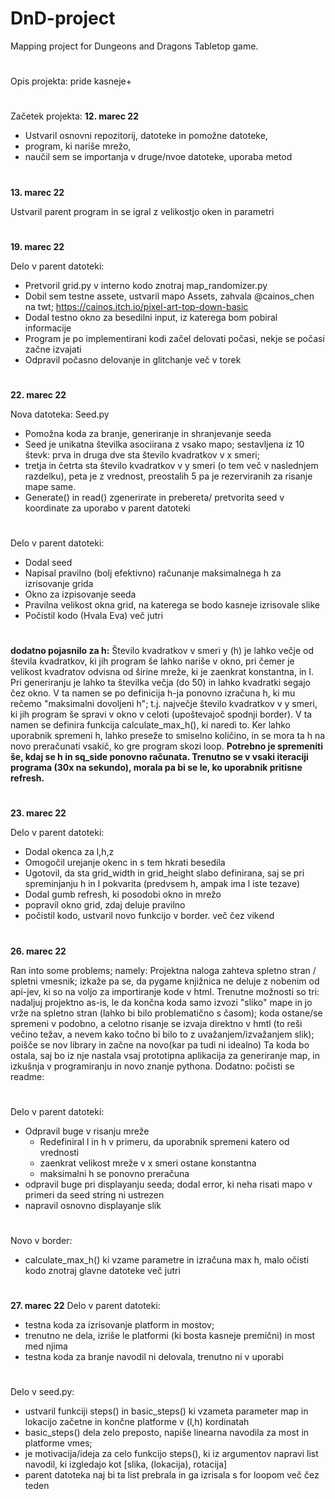 # DnD-project
Mapping project for Dungeons and Dragons Tabletop game.
#
Opis projekta: pride kasneje+
#
Začetek projekta: **12. marec 22**
- Ustvaril osnovni repozitorij, datoteke in pomožne datoteke,
- program, ki nariše mrežo,
- naučil sem se importanja v druge/nvoe datoteke, uporaba metod
#
**13. marec 22**

Ustvaril parent program in se igral z velikostjo oken in parametri
#
**19. marec 22**

Delo v parent datoteki:
- Pretvoril grid.py v interno kodo znotraj map_randomizer.py
- Dobil sem testne assete, ustvaril mapo Assets, zahvala @cainos_chen na twt; https://cainos.itch.io/pixel-art-top-down-basic
- Dodal testno okno za besedilni input, iz katerega bom pobiral informacije
- Program je po implementirani kodi začel delovati počasi, nekje se počasi začne izvajati
- Odpravil počasno delovanje in glitchanje
več v torek
#
**22. marec 22**

Nova datoteka: Seed.py
- Pomožna koda za branje, generiranje in shranjevanje seeda
- Seed je unikatna številka asociirana z vsako mapo; sestavljena iz 10 števk: prva in druga dve sta število kvadratkov v x smeri;
- tretja in četrta sta število kvadratkov v y smeri (o tem več v naslednjem razdelku), peta je z vrednost, preostalih 5 pa je rezerviranih za risanje mape same.
- Generate() in read() zgenerirate in prebereta/ pretvorita seed v koordinate za uporabo v parent datoteki
#
Delo v parent datoteki:
- Dodal seed
- Napisal pravilno (bolj efektivno) računanje maksimalnega h za izrisovanje grida
- Okno za izpisovanje seeda
- Pravilna velikost okna grid, na katerega se bodo kasneje izrisovale slike
- Počistil kodo (Hvala Eva)
več jutri
#

**dodatno pojasnilo za h:**
Število kvadratkov v smeri y (h) je lahko večje od števila kvadratkov, ki jih program še lahko nariše v okno, pri čemer je velikost kvadratov odvisna od širine mreže, ki je zaenkrat konstantna, in l. Pri generiranju je lahko ta številka večja (do 50)
in lahko kvadratki segajo čez okno. V ta namen se po definicija h-ja ponovno izračuna h, ki mu rečemo "maksimalni dovoljeni h"; t.j. največje število kvadratkov v y smeri, ki jih program še spravi v okno v celoti (upoštevajoč spodnji border).
V ta namen se definira funkcija calculate_max_h(), ki naredi to. 
Ker lahko uporabnik spremeni h, lahko preseže to smiselno količino, in se mora ta h na novo preračunati vsakič, ko gre program skozi loop. 
**Potrebno je spremeniti še, kdaj se h in sq_side ponovno računata. Trenutno se v vsaki iteraciji programa (30x na sekundo), morala pa bi se le, ko uporabnik pritisne refresh.**
#
**23. marec 22**

Delo v parent datoteki:
- Dodal okenca za l,h,z
- Omogočil urejanje okenc in s tem hkrati besedila
- Ugotovil, da sta grid_width in grid_height slabo definirana, saj se pri spreminjanju h in l pokvarita (predvsem h, ampak ima l iste tezave)
- Dodal gumb refresh, ki posodobi okno in mrežo
- popravil okno grid, zdaj deluje pravilno
- počistil kodo, ustvaril novo funkcijo v border.
več čez vikend
#
**26. marec 22**

Ran into some problems; namely:
Projektna naloga zahteva spletno stran / spletni vmesnik; izkaže pa se, da pygame knjižnica ne deluje z nobenim od api-jev, ki so na voljo za importiranje
kode v html.
Trenutne možnosti so tri: nadaljuj projektno as-is, le da končna koda samo izvozi "sliko" mape in jo vrže na spletno stran (lahko bi bilo problematično s časom);
koda ostane/se spremeni v podobno, a celotno risanje se izvaja direktno v hmtl (to reši večino težav, a nevem kako točno bi bilo to z uvažanjem/izvažanjem slik);
poišče se nov library in začne na novo(kar pa tudi ni idealno)
Ta koda bo ostala, saj bo iz nje nastala vsaj prototipna aplikacija za generiranje map, in izkušnja v programiranju in novo znanje pythona.
Dodatno: počisti se readme:
#
Delo v parent datoteki:
- Odpravil buge v risanju mreže
  - Redefiniral l in h v primeru, da uporabnik spremeni katero od vrednosti
  - zaenkrat velikost mreže v x smeri ostane konstantna
  - maksimalni h se ponovno preračuna
- odpravil buge pri displayanju seeda; dodal error, ki neha risati mapo v primeri da seed string ni ustrezen
- napravil osnovno displayanje slik
#
Novo v border:
- calculate_max_h() ki vzame parametre in izračuna max h, malo očisti kodo znotraj glavne datoteke
več jutri
#
**27. marec 22**
Delo v parent datoteki:
- testna koda za izrisovanje platform in mostov;
- trenutno ne dela, izriše le platformi (ki bosta kasneje premični) in most med njima
- testna koda za branje navodil ni delovala, trenutno ni v uporabi
#
Delo v seed.py:
- ustvaril funkciji steps() in basic_steps() ki vzameta parameter map in lokacijo začetne in končne platforme v (l,h) kordinatah
- basic_steps() dela zelo preposto, napiše linearna navodila za most in platforme vmes;
- je motivacija/ideja za celo funkcijo steps(), ki iz argumentov napravi list navodil, ki izgledajo kot [slika, (lokacija), rotacija]
- parent datoteka naj bi ta list prebrala in ga izrisala s for loopom
več čez teden
#
